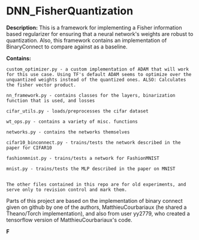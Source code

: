 # DNN_FisherQuantization
**Description:**
This is a framework for implementing a Fisher information based regularizer for ensuring that a neural network's weights are robust to quantization. Also, this framework contains an implementation of BinaryConnect to compare against as a baseline.

**Contains:**

    custom_optimizer.py - a custom implementation of ADAM that will work for this use case. Using TF's default ADAM seems to optimize over the unquantized weights instead of the quantized ones. ALSO: Calculates the fisher vector product.

    nn_framework.py - contains classes for the layers, binarization function that is used, and losses

    cifar_utils.py - loads/preprocesses the cifar dataset

    wt_ops.py - contains a variety of misc. functions
    
    networks.py - contains the networks themselves
    
    cifar10_binconnect.py - trains/tests the network described in the paper for CIFAR10
    
    fashionmnist.py - trains/tests a network for FashionMNIST
    
    mnist.py - trains/tests the MLP described in the paper on MNIST
    
    
    The other files contained in this repo are for old experiments, and serve only to revision control and mark them. 


Parts of this project are based on the implementation of binary connect given on github by one of the authors, MatthieuCourbariaux (he shared a Theano/Torch implementation), and also from user yy2779, who created a tensorflow version of MatthieuCourbariaux's code.

$\mathbf F$
